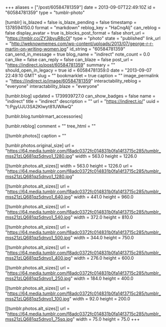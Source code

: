 +++
aliases = ["/post/60584781359"]
date = 2013-09-07T22:49:10Z
id = "60584781359"
type = "tumblr-photo"

[tumblr]
is_blazed = false
is_blaze_pending = false
timestamp = 1378594150.0
format = "markdown"
reblog_key = "HaCnqAIj"
can_reblog = false
display_avatar = true
is_blocks_post_format = false
short_url = "https://tmblr.co/ZY3jbyuR8cOl"
type = "photo"
state = "published"
link_url = "http://weknowmemes.com/wp-content/uploads/2013/07/george-r-r-martin-on-writing-women.jpg"
id_string = "60584781359"
can_send_in_message = true
blog_name = "indirect"
note_count = 0.0
can_like = false
can_reply = false
can_blaze = false
post_url = "https://indirect.io/post/60584781359"
summary = ""
should_open_in_legacy = true
id = 60584781359.0
date = "2013-09-07 22:49:10 GMT"
slug = ""
bookmarklet = true
caption = ""
image_permalink = "https://indirect.io/image/60584781359"
interactability_reblog = "everyone"
interactability_blaze = "everyone"

[tumblr.blog]
updated = 1739939727.0
can_show_badges = false
name = "indirect"
title = "indirect"
description = ""
url = "https://indirect.io/"
uuid = "t:PgyUJU3SA2Klwyt81UWAwQ"

[tumblr.blog.tumblrmart_accessories]

[tumblr.reblog]
comment = ""
tree_html = ""

[[tumblr.photos]]
caption = ""

[tumblr.photos.original_size]
url = "https://64.media.tumblr.com/f8adc0372fc014831b0fa14f3715c285/tumblr_mss21zLQ681qz5dnvo1_1280.jpg"
width = 563.0
height = 1226.0

[[tumblr.photos.alt_sizes]]
width = 563.0
height = 1226.0
url = "https://64.media.tumblr.com/f8adc0372fc014831b0fa14f3715c285/tumblr_mss21zLQ681qz5dnvo1_1280.jpg"

[[tumblr.photos.alt_sizes]]
url = "https://64.media.tumblr.com/f8adc0372fc014831b0fa14f3715c285/tumblr_mss21zLQ681qz5dnvo1_640.jpg"
width = 441.0
height = 960.0

[[tumblr.photos.alt_sizes]]
url = "https://64.media.tumblr.com/f8adc0372fc014831b0fa14f3715c285/tumblr_mss21zLQ681qz5dnvo1_540.jpg"
width = 372.0
height = 810.0

[[tumblr.photos.alt_sizes]]
url = "https://64.media.tumblr.com/f8adc0372fc014831b0fa14f3715c285/tumblr_mss21zLQ681qz5dnvo1_500.jpg"
width = 344.0
height = 750.0

[[tumblr.photos.alt_sizes]]
url = "https://64.media.tumblr.com/f8adc0372fc014831b0fa14f3715c285/tumblr_mss21zLQ681qz5dnvo1_400.jpg"
width = 276.0
height = 600.0

[[tumblr.photos.alt_sizes]]
url = "https://64.media.tumblr.com/f8adc0372fc014831b0fa14f3715c285/tumblr_mss21zLQ681qz5dnvo1_250.jpg"
width = 184.0
height = 400.0

[[tumblr.photos.alt_sizes]]
url = "https://64.media.tumblr.com/f8adc0372fc014831b0fa14f3715c285/tumblr_mss21zLQ681qz5dnvo1_100.jpg"
width = 92.0
height = 200.0

[[tumblr.photos.alt_sizes]]
url = "https://64.media.tumblr.com/f8adc0372fc014831b0fa14f3715c285/tumblr_mss21zLQ681qz5dnvo1_75sq.jpg"
width = 75.0
height = 75.0
+++
